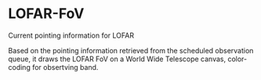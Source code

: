 # LOFAR-FoV
Current pointing information for LOFAR

Based on the pointing information retrieved from the scheduled observation queue, it draws the LOFAR FoV on a World Wide Telescope canvas, color-coding for obsertving band.
